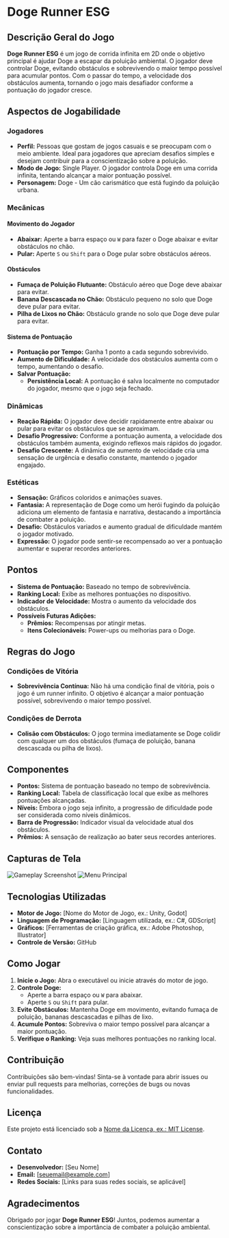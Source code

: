 # Doge Runner ESG

## Descrição Geral do Jogo

**Doge Runner ESG** é um jogo de corrida infinita em 2D onde o objetivo principal é ajudar Doge a escapar da poluição ambiental. O jogador deve controlar Doge, evitando obstáculos e sobrevivendo o maior tempo possível para acumular pontos. Com o passar do tempo, a velocidade dos obstáculos aumenta, tornando o jogo mais desafiador conforme a pontuação do jogador cresce.

## Aspectos de Jogabilidade

### Jogadores

- **Perfil:** Pessoas que gostam de jogos casuais e se preocupam com o meio ambiente. Ideal para jogadores que apreciam desafios simples e desejam contribuir para a conscientização sobre a poluição.
- **Modo de Jogo:** Single Player. O jogador controla Doge em uma corrida infinita, tentando alcançar a maior pontuação possível.
- **Personagem:** Doge - Um cão carismático que está fugindo da poluição urbana.

### Mecânicas

#### Movimento do Jogador

- **Abaixar:** Aperte a barra espaço ou `W` para fazer o Doge abaixar e evitar obstáculos no chão.
- **Pular:** Aperte `S` ou `Shift` para o Doge pular sobre obstáculos aéreos.

#### Obstáculos

- **Fumaça de Poluição Flutuante:** Obstáculo aéreo que Doge deve abaixar para evitar.
- **Banana Descascada no Chão:** Obstáculo pequeno no solo que Doge deve pular para evitar.
- **Pilha de Lixos no Chão:** Obstáculo grande no solo que Doge deve pular para evitar.

#### Sistema de Pontuação

- **Pontuação por Tempo:** Ganha 1 ponto a cada segundo sobrevivido.
- **Aumento de Dificuldade:** A velocidade dos obstáculos aumenta com o tempo, aumentando o desafio.
- **Salvar Pontuação:**
  - **Persistência Local:** A pontuação é salva localmente no computador do jogador, mesmo que o jogo seja fechado.

### Dinâmicas

- **Reação Rápida:** O jogador deve decidir rapidamente entre abaixar ou pular para evitar os obstáculos que se aproximam.
- **Desafio Progressivo:** Conforme a pontuação aumenta, a velocidade dos obstáculos também aumenta, exigindo reflexos mais rápidos do jogador.
- **Desafio Crescente:** A dinâmica de aumento de velocidade cria uma sensação de urgência e desafio constante, mantendo o jogador engajado.

### Estéticas

- **Sensação:** Gráficos coloridos e animações suaves.
- **Fantasia:** A representação de Doge como um herói fugindo da poluição adiciona um elemento de fantasia e narrativa, destacando a importância de combater a poluição.
- **Desafio:** Obstáculos variados e aumento gradual de dificuldade mantém o jogador motivado.
- **Expressão:** O jogador pode sentir-se recompensado ao ver a pontuação aumentar e superar recordes anteriores.

## Pontos

- **Sistema de Pontuação:** Baseado no tempo de sobrevivência.
- **Ranking Local:** Exibe as melhores pontuações no dispositivo.
- **Indicador de Velocidade:** Mostra o aumento da velocidade dos obstáculos.
- **Possíveis Futuras Adições:**
  - **Prêmios:** Recompensas por atingir metas.
  - **Itens Colecionáveis:** Power-ups ou melhorias para o Doge.

## Regras do Jogo

### Condições de Vitória

- **Sobrevivência Contínua:** Não há uma condição final de vitória, pois o jogo é um runner infinito. O objetivo é alcançar a maior pontuação possível, sobrevivendo o maior tempo possível.

### Condições de Derrota

- **Colisão com Obstáculos:** O jogo termina imediatamente se Doge colidir com qualquer um dos obstáculos (fumaça de poluição, banana descascada ou pilha de lixos).

## Componentes

- **Pontos:** Sistema de pontuação baseado no tempo de sobrevivência.
- **Ranking Local:** Tabela de classificação local que exibe as melhores pontuações alcançadas.
- **Níveis:** Embora o jogo seja infinito, a progressão de dificuldade pode ser considerada como níveis dinâmicos.
- **Barra de Progressão:** Indicador visual da velocidade atual dos obstáculos.
- **Prêmios:** A sensação de realização ao bater seus recordes anteriores.

## Capturas de Tela

![Gameplay Screenshot](path/to/screenshot1.png)
![Menu Principal](path/to/screenshot2.png)

## Tecnologias Utilizadas

- **Motor de Jogo:** [Nome do Motor de Jogo, ex.: Unity, Godot]
- **Linguagem de Programação:** [Linguagem utilizada, ex.: C#, GDScript]
- **Gráficos:** [Ferramentas de criação gráfica, ex.: Adobe Photoshop, Illustrator]
- **Controle de Versão:** GitHub

## Como Jogar

1. **Inicie o Jogo:** Abra o executável ou inicie através do motor de jogo.
2. **Controle Doge:**
   - Aperte a barra espaço ou `W` para abaixar.
   - Aperte `S` ou `Shift` para pular.
3. **Evite Obstáculos:** Mantenha Doge em movimento, evitando fumaça de poluição, bananas descascadas e pilhas de lixo.
4. **Acumule Pontos:** Sobreviva o maior tempo possível para alcançar a maior pontuação.
5. **Verifique o Ranking:** Veja suas melhores pontuações no ranking local.

## Contribuição

Contribuições são bem-vindas! Sinta-se à vontade para abrir issues ou enviar pull requests para melhorias, correções de bugs ou novas funcionalidades.

## Licença

Este projeto está licenciado sob a [Nome da Licença, ex.: MIT License](LICENSE).

## Contato

- **Desenvolvedor:** [Seu Nome]
- **Email:** [seuemail@example.com]
- **Redes Sociais:** [Links para suas redes sociais, se aplicável]

## Agradecimentos

Obrigado por jogar **Doge Runner ESG**! Juntos, podemos aumentar a conscientização sobre a importância de combater a poluição ambiental.

